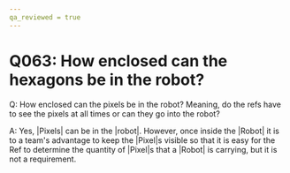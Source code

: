 ```yaml
---
qa_reviewed = true
---
```


# Q063: How enclosed can the hexagons be in the robot?

Q: How enclosed can the pixels be in the robot? Meaning, do the refs have to see the pixels at all times or can they go into the robot?

A: Yes, |Pixels| can be in the |robot|.  However, once inside the |Robot| it is to a team's advantage to keep the |Pixel|s visible so that it is easy for the Ref to determine the quantity of |Pixel|s that a |Robot| is carrying, but it is not a requirement.
